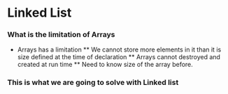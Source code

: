 # Linked List

### What is the limitation of Arrays
* Arrays has a limitation
 ** We cannot store more elements in it than it is size defined at the time of declaration
 ** Arrays cannot destroyed and created at run time
 ** Need to know size of the array before.
 
### This is what we are going to solve with Linked list
